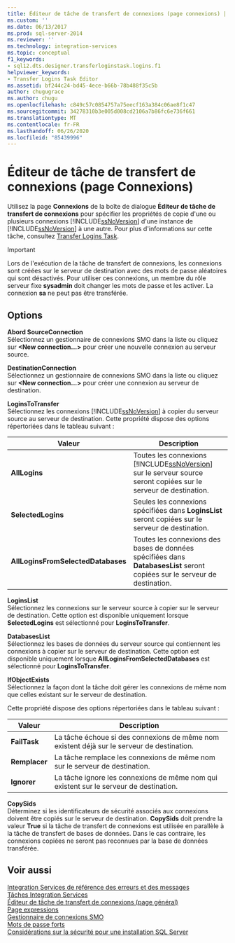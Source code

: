 ```yaml
---
title: Éditeur de tâche de transfert de connexions (page connexions) | Microsoft Docs
ms.custom: ''
ms.date: 06/13/2017
ms.prod: sql-server-2014
ms.reviewer: ''
ms.technology: integration-services
ms.topic: conceptual
f1_keywords:
- sql12.dts.designer.transferloginstask.logins.f1
helpviewer_keywords:
- Transfer Logins Task Editor
ms.assetid: bf244c24-bd45-4ece-b66b-78b488f35c5b
author: chugugrace
ms.author: chugu
ms.openlocfilehash: c849c57c0854757a75eecf163a384c06ae8f1c47
ms.sourcegitcommit: 34278310b3e005d008cd2106a7b86fc6e736f661
ms.translationtype: MT
ms.contentlocale: fr-FR
ms.lasthandoff: 06/26/2020
ms.locfileid: "85439996"
---
```

# <a name="transfer-logins-task-editor-logins-page"></a>Éditeur de tâche de transfert de connexions (page Connexions)
  Utilisez la page **Connexions** de la boîte de dialogue **Éditeur de tâche de transfert de connexions** pour spécifier les propriétés de copie d'une ou plusieurs connexions [!INCLUDE[ssNoVersion](../includes/ssnoversion-md.md)] d'une instance de [!INCLUDE[ssNoVersion](../includes/ssnoversion-md.md)] à une autre. Pour plus d'informations sur cette tâche, consultez [Transfer Logins Task](control-flow/transfer-logins-task.md).  
  
> [!IMPORTANT]  
>  Lors de l'exécution de la tâche de transfert de connexions, les connexions sont créées sur le serveur de destination avec des mots de passe aléatoires qui sont désactivés. Pour utiliser ces connexions, un membre du rôle serveur fixe **sysadmin** doit changer les mots de passe et les activer. La connexion **sa** ne peut pas être transférée.  
  
## <a name="options"></a>Options  
 **Abord SourceConnection**  
 Sélectionnez un gestionnaire de connexions SMO dans la liste ou cliquez sur **\<New connection...>** pour créer une nouvelle connexion au serveur source.  
  
 **DestinationConnection**  
 Sélectionnez un gestionnaire de connexions SMO dans la liste ou cliquez sur **\<New connection...>** pour créer une connexion au serveur de destination.  
  
 **LoginsToTransfer**  
 Sélectionnez les connexions [!INCLUDE[ssNoVersion](../includes/ssnoversion-md.md)] à copier du serveur source au serveur de destination. Cette propriété dispose des options répertoriées dans le tableau suivant :  
  
|Valeur|Description|  
|-----------|-----------------|  
|**AllLogins**|Toutes les connexions [!INCLUDE[ssNoVersion](../includes/ssnoversion-md.md)] sur le serveur source seront copiées sur le serveur de destination.|  
|**SelectedLogins**|Seules les connexions spécifiées dans **LoginsList** seront copiées sur le serveur de destination.|  
|**AllLoginsFromSelectedDatabases**|Toutes les connexions des bases de données spécifiées dans **DatabasesList** seront copiées sur le serveur de destination.|  
  
 **LoginsList**  
 Sélectionnez les connexions sur le serveur source à copier sur le serveur de destination. Cette option est disponible uniquement lorsque **SelectedLogins** est sélectionné pour **LoginsToTransfer**.  
  
 **DatabasesList**  
 Sélectionnez les bases de données du serveur source qui contiennent les connexions à copier sur le serveur de destination. Cette option est disponible uniquement lorsque **AllLoginsFromSelectedDatabases** est sélectionné pour **LoginsToTransfer**.  
  
 **IfObjectExists**  
 Sélectionnez la façon dont la tâche doit gérer les connexions de même nom que celles existant sur le serveur de destination.  
  
 Cette propriété dispose des options répertoriées dans le tableau suivant :  
  
|Valeur|Description|  
|-----------|-----------------|  
|**FailTask**|La tâche échoue si des connexions de même nom existent déjà sur le serveur de destination.|  
|**Remplacer**|La tâche remplace les connexions de même nom sur le serveur de destination.|  
|**Ignorer**|La tâche ignore les connexions de même nom qui existent sur le serveur de destination.|  
  
 **CopySids**  
 Déterminez si les identificateurs de sécurité associés aux connexions doivent être copiés sur le serveur de destination. **CopySids** doit prendre la valeur **True** si la tâche de transfert de connexions est utilisée en parallèle à la tâche de transfert de bases de données. Dans le cas contraire, les connexions copiées ne seront pas reconnues par la base de données transférée.  
  
## <a name="see-also"></a>Voir aussi  
 [Integration Services de référence des erreurs et des messages](../../2014/integration-services/integration-services-error-and-message-reference.md)   
 [Tâches Integration Services](control-flow/integration-services-tasks.md)   
 [Éditeur de tâche de transfert de connexions &#40;page général&#41;](general-page-of-integration-services-designers-options.md)   
 [Page expressions](expressions/expressions-page.md)   
 [Gestionnaire de connexions SMO](connection-manager/smo-connection-manager.md)   
 [Mots de passe forts](../relational-databases/security/strong-passwords.md)   
 [Considérations sur la sécurité pour une installation SQL Server](../../2014/sql-server/install/security-considerations-for-a-sql-server-installation.md)  
  
  
